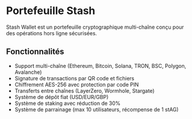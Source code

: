 # Portefeuille Stash

Stash Wallet est un portefeuille cryptographique multi-chaîne conçu pour des opérations hors ligne sécurisées.

## Fonctionnalités
- Support multi-chaîne (Ethereum, Bitcoin, Solana, TRON, BSC, Polygon, Avalanche)
- Signature de transactions par QR code et fichiers
- Chiffrement AES-256 avec protection par code PIN
- Transferts entre chaînes (LayerZero, Wormhole, Stargate)
- Système de dépôt fiat (USD/EUR/GBP)
- Système de staking avec réduction de 30%
- Système de parrainage (max 10 utilisateurs, récompense de 1 stAG)
